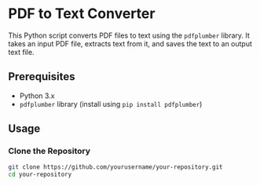 # PDF to Text Converter

This Python script converts PDF files to text using the `pdfplumber` library. It takes an input PDF file, extracts text from it, and saves the text to an output text file.

## Prerequisites

- Python 3.x
- `pdfplumber` library (install using `pip install pdfplumber`)

## Usage

### Clone the Repository

```bash
git clone https://github.com/yourusername/your-repository.git
cd your-repository
